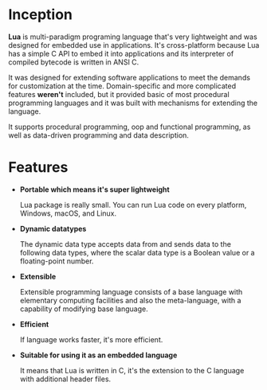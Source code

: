 # Inception

**Lua** is multi-paradigm programing language that's very lightweight and was designed for embedded use in applications. It's cross-platform because Lua has a simple C API to embed it into applications and its interpreter of compiled bytecode is written in ANSI C.

It was designed for extending software applications to meet the demands for customization at the time.
Domain-specific and more complicated features **weren't** included, but it provided basic of most procedural programming languages and it was built with mechanisms for extending the language.

It supports procedural programming, oop and functional programming, as well as data-driven programming and data description.

# Features

* **Portable which means it's super lightweight**

    Lua package is really small. You can run Lua code on every platform, Windows, macOS, and Linux.

* **Dynamic datatypes**

    The dynamic data type accepts data from and sends data to the following data types, where the scalar data type is a Boolean value or a floating-point number.

* **Extensible**

    Extensible programming language consists of a base language with elementary computing facilities and also the meta-language, with a capability of modifying base language.

* **Efficient**

    If language works faster, it's more efficient.

* **Suitable for using it as an embedded language**

    It means that Lua is written in C, it's the extension to the C language with additional header files.
